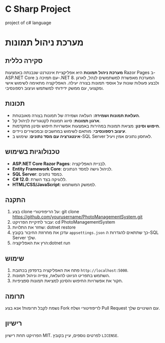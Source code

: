 # C Sharp Project
project of c# language
# מערכת ניהול תמונות

## סקירה כללית
**מערכת ניהול תמונות** היא אפליקציית אינטרנט שנבנתה באמצעות Razor Pages ב-ASP.NET Core עם תמיכה ב-.NET 8. המערכת מאפשרת למשתמשים לנהל, לארגן ולבצע פעולות שונות על אוספי תמונות בצורה יעילה. האפליקציה מתאימה לשימוש אישי ומקצועי, עם ממשק ידידותי למשתמש ועיצוב רספונסיבי.

## תכונות
- **העלאת תמונות ושמירה**: העלאה ושמירה של תמונות בצורה מאובטחת.
- **ארגון תמונות**: סיווג תמונות לקטגוריות לניהול קל.
- **חיפוש וסינון**: מציאת תמונות במהירות באמצעות אפשרויות חיפוש וסינון מתקדמות.
- **עיצוב רספונסיבי**: מותאם לשימוש במחשבים ובמכשירים ניידים.
- **אינטגרציה עם מסד נתונים**: שימוש ב-SQL Server לאחסון נתונים אמין ויעיל.

## טכנולוגיות בשימוש
- **ASP.NET Core Razor Pages**: לבניית האפליקציה.
- **Entity Framework Core**: לניהול גישה למסד הנתונים.
- **SQL Server**: כמסד נתונים.
- **C# 12.0**: ללוגיקה בצד השרת.
- **HTML/CSS/JavaScript**: לממשק המשתמש.

## התקנה
1. בצע clone על הריפוזיטורי: git clone https://github.com/yourusername/PhotoManagementSystem.git
2. עבור לתיקיית הפרויקט: cd PhotoManagementSystem
3. שחזר את התלויות: dotnet restore
4. עדכן את מחרוזת החיבור בקובץ `appsettings.json` כך שתתאים להגדרות ה-SQL Server שלך.
5. הרץ את האפליקציה:dotnet run
   
## שימוש
1. פתח את האפליקציה בדפדפן בכתובת `http://localhost:5000`.
2. השתמש בתפריט הניווט להעלאה, צפייה וניהול תמונות.
3. חקור את אפשרויות החיפוש והסינון למציאת תמונות ספציפיות.

## תרומה
נשמח לקבל תרומות! אנא בצע Fork לריפוזיטורי ושלח Pull Request עם השינויים שלך.

## רישיון
הפרויקט תחת רישיון MIT. לפרטים נוספים, עיין בקובץ `LICENSE`.


   
